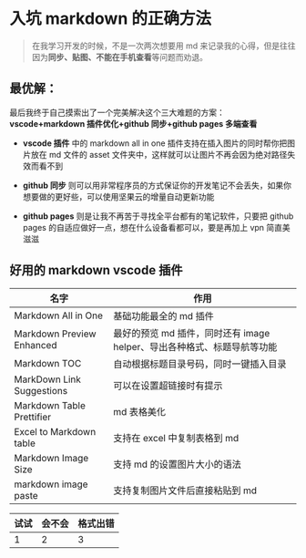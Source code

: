 # 入坑 markdown 的正确方法

> 在我学习开发的时候，不是一次两次想要用 md 来记录我的心得，但是往往因为**同步、贴图、不能在手机查看**等问题而劝退。

## 最优解：

最后我终于自己摸索出了一个完美解决这个三大难题的方案：**vscode+markdown 插件优化+github 同步+github pages 多端查看**

- **vscode 插件** 中的 markdown all in one 插件支持在插入图片的同时帮你把图片放在 md 文件的 asset 文件夹中，这样就可以让图片不再会因为绝对路径失效而看不到

- **github 同步** 则可以用非常程序员的方式保证你的开发笔记不会丢失，如果你想要做的更好些，可以使用坚果云的增量自动更新功能

- **github pages** 则是让我不再苦于寻找全平台都有的笔记软件，只要把 github pages 的自适应做好一点，想在什么设备看都可以，要是再加上 vpn 简直美滋滋

## 好用的 markdown vscode 插件

| 名字                      | 作用                                                                 |
|---------------------------|--------------------------------------------------------------------|
| Markdown All in One       | 基础功能最全的 md 插件                                               |
| Markdown Preview Enhanced | 最好的预览 md 插件，同时还有 image helper、导出各种格式、标题导航等功能 |
| Markdown TOC              | 自动根据标题目录号码，同时一键插入目录                                |
| MarkDown Link Suggestions | 可以在设置超链接时有提示                                             |
| Markdown Table Prettifier | md 表格美化                                                          |
| Excel to Markdown table   | 支持在 excel 中复制表格到 md                                         |
| Markdown Image Size       | 支持 md 的设置图片大小的语法                                         |
| markdown image paste      | 支持复制图片文件后直接粘贴到 md                                      |

试试 | 会不会 | 格式出错
-----|--------|-----
1    | 2      | 3
